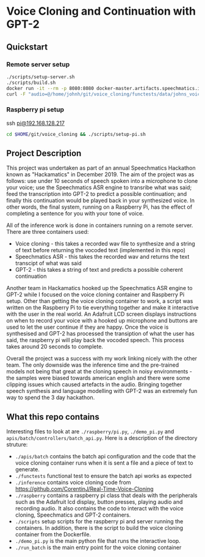 # Voice Cloning and Continuation with GPT-2

## Quickstart
### Remote server setup
```bash
./scripts/setup-server.sh
./scripts/build.sh
docker run -it --rm -p 8080:8080 docker-master.artifacts.speechmatics.io/voice_cloning:dba136 run_batch
curl -F "audio=@/home/johnh/git/voice_cloning/functests/data/johns_voice3.wav" -F text="This is a test from the batch api container using John's voice." http://localhost:8080/jobs > ~/git/voice_cloning/output/api_output.txt
```
### Raspberry pi setup
ssh pi@192.168.128.217
```bash
cd $HOME/git/voice_cloning && ./scripts/setup-pi.sh
```

## Project Description

This project was undertaken as part of an annual Speechmatics Hackathon known as "Hackamatics" in December 2019. The aim of the project was as follows: use under 10 seconds of speech spoken into a microphone to clone your voice; use the Speechmatics ASR engine to transribe what was said; feed the transcription into GPT-2 to predict a possible continuation; and finally this continuation would be played back in your synthesized voice. In other words, the final system, running on a Raspberry Pi, has the effect of completing a sentence for you with your tone of voice.

All of the inference work is done in containers running on a remote server. There are three containers used:
* Voice cloning - this takes a recorded wav file to synthesize and a string of text before returning the vocoded text (implemented in this repo)
* Speechmatics ASR - this takes the recorded wav and returns the text transcipt of what was said
* GPT-2 - this takes a string of text and predicts a possible coherent continuation

Another team in Hackamatics hooked up the Speechmatics ASR engine to GPT-2 while I focused on the voice cloning container and Raspberry Pi setup. Other than getting the voice cloning container to work, a script was written on the Raspberry Pi to tie everything together and make it interactive with the user in the real world. An Adafruit LCD screen displays instructions on when to record your voice with a hooked up microphone and buttons are used to let the user continue if they are happy. Once the voice is synthesised and GPT-2 has processed the transiption of what the user has said, the raspberry pi will play back the vocoded speech. This process takes around 20 seconds to complete.

Overall the project was a success with my work linking nicely with the other team. The only downside was the inference time and the pre-trained models not being that great at the cloning speech in noisy environments - the samples were biased towards american english and there were some clipping issues which caused artefacts in the audio. Bringing together speech synthesis and language modelling with GPT-2 was an extremely fun way to spend the 3 day hackathon.

## What this repo contains

Interesting files to look at are `./raspberry/pi.py`, `./demo_pi.py` and `apis/batch/controllers/batch_api.py`. Here is a description of the directory struture:

* `./apis/batch` contains the batch api configuration and the code that the voice cloning container runs when it is sent a file and a piece of text to generate.
* `./functests` functional test to ensure the batch api works as expected
* `./inference` contains voice cloning code from https://github.com/CorentinJ/Real-Time-Voice-Cloning
* `./raspberry` contains a raspberry pi class that deals with the peripherals such as the Adafruit lcd display, button presses, playing audio and recording audio. It also contains the code to interact with the voice cloning, Speechmatics and GPT-2 containers.
* `./scripts` setup scripts for the raspberry pi and server running the containers. In addition, there is the script to build the voice cloning container from the Dockerfile.
* `./demo_pi.py` is the main python file that runs the interactive loop. 
* `./run_batch` is the main entry point for the voice cloning container





